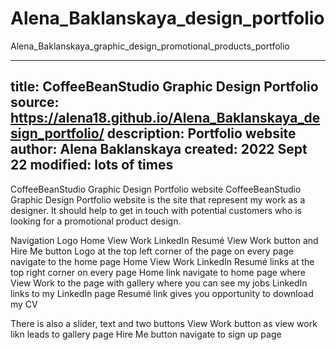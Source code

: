# Alena_Baklanskaya_design_portfolio
Alena_Baklanskaya_graphic_design_promotional_products_portfolio

---
title: CoffeeBeanStudio Graphic Design Portfolio
source: https://alena18.github.io/Alena_Baklanskaya_design_portfolio/
description: Portfolio website
author: Alena Baklanskaya
created:  2022 Sept 22
modified: lots of times
---

CoffeeBeanStudio Graphic Design Portfolio website
CoffeeBeanStudio Graphic Design Portfolio website is the site that represent my work as a designer. It should help to get in touch with potential customers who is looking for a promotional product design.

Navigation
Logo Home View Work LinkedIn Resumé   View Work button and Hire Me button
Logo at the top left corner of the page on every page navigate to the home page 
Home View Work LinkedIn Resumé links at the top right corner on every page
Home link navigate to home page 
where View Work to the page with gallery where you can see my jobs
LinkedIn links to my LinkedIn page
Resumé link gives you opportunity to download my CV

There is also a slider, text and two buttons
View Work button as view work likn leads to gallery page
Hire Me button navigate to sign up page




